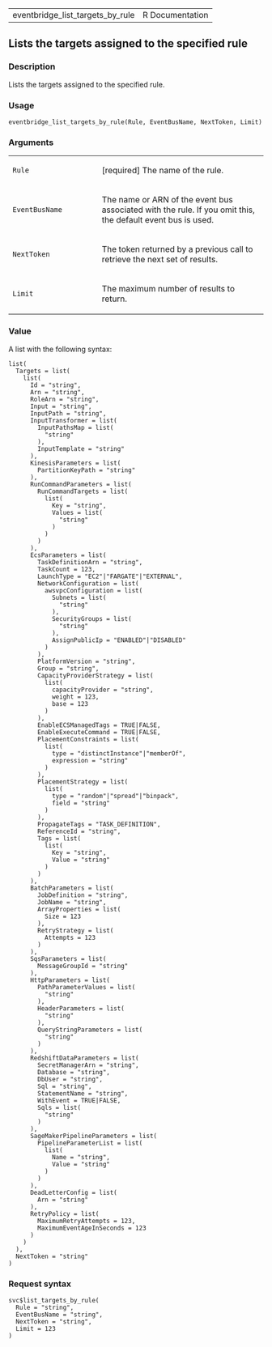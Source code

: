 <table style="width: 100%;">
<tbody>
<tr class="odd">
<td>eventbridge_list_targets_by_rule</td>
<td style="text-align: right;">R Documentation</td>
</tr>
</tbody>
</table>

## Lists the targets assigned to the specified rule

### Description

Lists the targets assigned to the specified rule.

### Usage

    eventbridge_list_targets_by_rule(Rule, EventBusName, NextToken, Limit)

### Arguments

<table>
<colgroup>
<col style="width: 35%" />
<col style="width: 65%" />
</colgroup>
<tbody>
<tr class="odd">
<td><code id="eventbridge_list_targets_by_rule_:_Rule">Rule</code></td>
<td><p>[required] The name of the rule.</p></td>
</tr>
<tr class="even">
<td><code
id="eventbridge_list_targets_by_rule_:_EventBusName">EventBusName</code></td>
<td><p>The name or ARN of the event bus associated with the rule. If you
omit this, the default event bus is used.</p></td>
</tr>
<tr class="odd">
<td><code
id="eventbridge_list_targets_by_rule_:_NextToken">NextToken</code></td>
<td><p>The token returned by a previous call to retrieve the next set of
results.</p></td>
</tr>
<tr class="even">
<td><code
id="eventbridge_list_targets_by_rule_:_Limit">Limit</code></td>
<td><p>The maximum number of results to return.</p></td>
</tr>
</tbody>
</table>

### Value

A list with the following syntax:

    list(
      Targets = list(
        list(
          Id = "string",
          Arn = "string",
          RoleArn = "string",
          Input = "string",
          InputPath = "string",
          InputTransformer = list(
            InputPathsMap = list(
              "string"
            ),
            InputTemplate = "string"
          ),
          KinesisParameters = list(
            PartitionKeyPath = "string"
          ),
          RunCommandParameters = list(
            RunCommandTargets = list(
              list(
                Key = "string",
                Values = list(
                  "string"
                )
              )
            )
          ),
          EcsParameters = list(
            TaskDefinitionArn = "string",
            TaskCount = 123,
            LaunchType = "EC2"|"FARGATE"|"EXTERNAL",
            NetworkConfiguration = list(
              awsvpcConfiguration = list(
                Subnets = list(
                  "string"
                ),
                SecurityGroups = list(
                  "string"
                ),
                AssignPublicIp = "ENABLED"|"DISABLED"
              )
            ),
            PlatformVersion = "string",
            Group = "string",
            CapacityProviderStrategy = list(
              list(
                capacityProvider = "string",
                weight = 123,
                base = 123
              )
            ),
            EnableECSManagedTags = TRUE|FALSE,
            EnableExecuteCommand = TRUE|FALSE,
            PlacementConstraints = list(
              list(
                type = "distinctInstance"|"memberOf",
                expression = "string"
              )
            ),
            PlacementStrategy = list(
              list(
                type = "random"|"spread"|"binpack",
                field = "string"
              )
            ),
            PropagateTags = "TASK_DEFINITION",
            ReferenceId = "string",
            Tags = list(
              list(
                Key = "string",
                Value = "string"
              )
            )
          ),
          BatchParameters = list(
            JobDefinition = "string",
            JobName = "string",
            ArrayProperties = list(
              Size = 123
            ),
            RetryStrategy = list(
              Attempts = 123
            )
          ),
          SqsParameters = list(
            MessageGroupId = "string"
          ),
          HttpParameters = list(
            PathParameterValues = list(
              "string"
            ),
            HeaderParameters = list(
              "string"
            ),
            QueryStringParameters = list(
              "string"
            )
          ),
          RedshiftDataParameters = list(
            SecretManagerArn = "string",
            Database = "string",
            DbUser = "string",
            Sql = "string",
            StatementName = "string",
            WithEvent = TRUE|FALSE,
            Sqls = list(
              "string"
            )
          ),
          SageMakerPipelineParameters = list(
            PipelineParameterList = list(
              list(
                Name = "string",
                Value = "string"
              )
            )
          ),
          DeadLetterConfig = list(
            Arn = "string"
          ),
          RetryPolicy = list(
            MaximumRetryAttempts = 123,
            MaximumEventAgeInSeconds = 123
          )
        )
      ),
      NextToken = "string"
    )

### Request syntax

    svc$list_targets_by_rule(
      Rule = "string",
      EventBusName = "string",
      NextToken = "string",
      Limit = 123
    )
